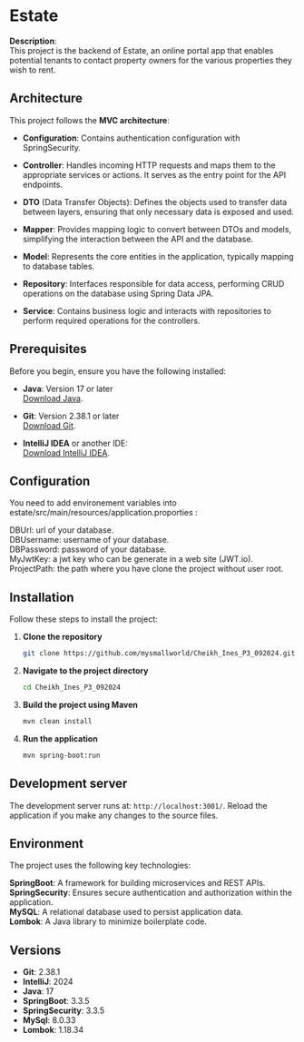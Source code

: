 # Estate

**Description**:  
This project is the backend of Estate, an online portal app that enables potential tenants to contact property owners for the various properties they wish to rent.


## **Architecture**
This project follows the **MVC architecture**:

- **Configuration**: Contains authentication configuration with SpringSecurity.

- **Controller**: Handles incoming HTTP requests and maps them to the appropriate services or actions. It serves as the entry point for the API endpoints.

- **DTO** (Data Transfer Objects): Defines the objects used to transfer data between layers, ensuring that only necessary data is exposed and used.

- **Mapper**: Provides mapping logic to convert between DTOs and models, simplifying the interaction between the API and the database.

- **Model**: Represents the core entities in the application, typically mapping to database tables.

- **Repository**: Interfaces responsible for data access, performing CRUD operations on the database using Spring Data JPA.

- **Service**: Contains business logic and interacts with repositories to perform required operations for the controllers.


## **Prerequisites**
Before you begin, ensure you have the following installed:

- **Java**: Version 17 or later  
  [Download Java](https://www.oracle.com/java/technologies/javase-downloads.html).

- **Git**: Version 2.38.1 or later  
  [Download Git](https://git-scm.com/).

- **IntelliJ IDEA** or another IDE:  
  [Download IntelliJ IDEA](https://www.jetbrains.com/idea/).

## **Configuration**
You need to add environement variables into estate/src/main/resources/application.proporties :  

DBUrl: url of your database.  
DBUsername: username of your database.  
DBPassword: password of your database.  
MyJwtKey: a jwt key who can be generate in a web site (JWT.io). 
ProjectPath: the path where you have clone the project without user root.

## **Installation**
Follow these steps to install the project:

1. **Clone the repository**
   ```bash
   git clone https://github.com/mysmallworld/Cheikh_Ines_P3_092024.git

2. **Navigate to the project directory**
   ```bash
   cd Cheikh_Ines_P3_092024
   ```

3. **Build the project using Maven**
   ```bash
   mvn clean install
   ```

4. **Run the application**
   ```bash
   mvn spring-boot:run
   ```

## Development server  
The development server runs at: `http://localhost:3001/`. 
Reload the application if you make any changes to the source files.

## Environment  
The project uses the following key technologies:

**SpringBoot**: A framework for building microservices and REST APIs.  
**SpringSecurity**: Ensures secure authentication and authorization within the application.  
**MySQL**: A relational database used to persist application data.   
**Lombok**: A Java library to minimize boilerplate code.

## Versions
- **Git**: 2.38.1
- **IntelliJ**: 2024
- **Java**: 17
- **SpringBoot**: 3.3.5
- **SpringSecurity**: 3.3.5
- **MySql**: 8.0.33
- **Lombok**: 1.18.34